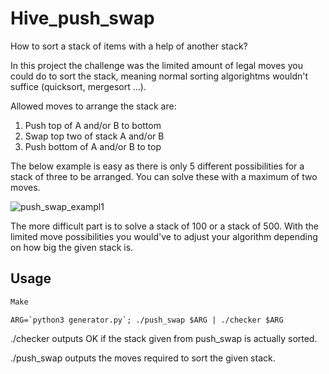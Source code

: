 # Hive_push_swap

How to sort a stack of items with a help of another stack?

In this project the challenge was the limited amount of legal moves you could do to sort the stack, meaning normal sorting algorightms wouldn't suffice (quicksort, mergesort ...).

Allowed moves to arrange the stack are: 
1. Push top of A and/or B to bottom
2. Swap top two of stack A and/or B
3. Push bottom of A and/or B to top

The below example is easy as there is only 5 different possibilities for a stack of three to be arranged. You can solve these with a maximum of two moves.

![push_swap_exampl1](https://user-images.githubusercontent.com/43127337/186123843-5f1f6763-71c8-4417-ba80-a303b151fded.png)

The more difficult part is to solve a stack of 100 or a stack of 500. With the limited move possibilities you would've to adjust your algorithm depending on how big the given stack is.

## Usage

```bash
Make
```

```
ARG=`python3 generator.py`; ./push_swap $ARG | ./checker $ARG
```

./checker outputs OK if the stack given from push_swap is actually sorted.

./push_swap outputs the moves required to sort the given stack.

